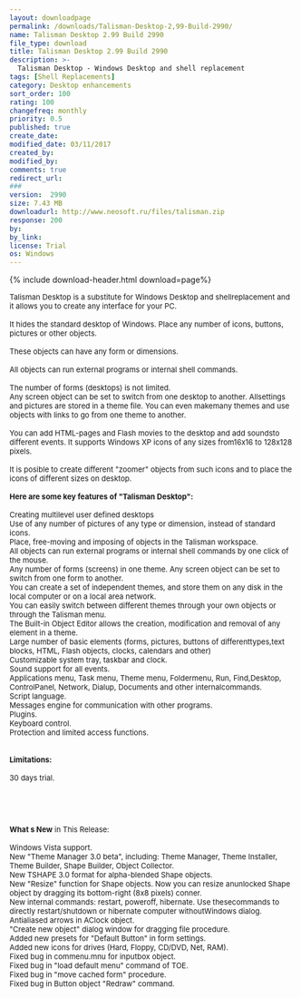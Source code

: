 ```yaml
---
layout: downloadpage
permalink: /downloads/Talisman-Desktop-2,99-Build-2990/
name: Talisman Desktop 2.99 Build 2990
file_type: download
title: Talisman Desktop 2.99 Build 2990
description: >-
  Talisman Desktop - Windows Desktop and shell replacement
tags: [Shell Replacements]
category: Desktop enhancements
sort_order: 100
rating: 100
changefreq: monthly
priority: 0.5
published: true
create_date: 
modified_date: 03/11/2017
created_by: 
modified_by: 
comments: true
redirect_url: 
### 
version:  2990
size: 7.43 MB
downloadurl: http://www.neosoft.ru/files/talisman.zip
response: 200
by: 
by_link: 
license: Trial 
os: Windows
---
```


{% include download-header.html download=page%}

<p style="fix-download-text !important">
<p><font size="2"><p>Talisman Desktop is a substitute for Windows Desktop and shellreplacement and it allows you to create any interface for your PC.<br />
<br />
It hides the standard desktop of Windows. Place any number of icons, buttons, pictures or other objects. <br />
<br />
These objects can have any form or dimensions. <br />
<br />
All objects can run external programs or internal shell commands. <br />
<br />
The number of forms (desktops) is not limited. <br />
Any screen object can be set to switch from one desktop to another. Allsettings and pictures are stored in a theme file. You can even makemany themes and use objects with links to go from one theme to another.<br />
<br />
You can add HTML-pages and Flash movies to the desktop and add soundsto different events. It supports Windows XP icons of any sizes from16x16 to 128x128 pixels. <br />
<br />
It is posible to create different "zoomer" objects from such icons and to place the icons of different sizes on desktop.<br />
<br />
<span><strong>Here are some key features of "Talisman Desktop":</strong></span><br />
<br />
Creating multilevel user defined desktops <br />
Use of any number of pictures of any type or dimension, instead of standard icons. <br />
Place, free-moving and imposing of objects in the Talisman workspace. <br />
All objects can run external programs or internal shell commands by one click of the mouse. <br />
Any number of forms (screens) in one theme. Any screen object can be set to switch from one form to another. <br />
You can create a set of independent themes, and store them on any disk in the local computer or on a local area network.<br />
You can easily switch between different themes through your own objects or through the Talisman menu. <br />
The Built-in Object Editor allows the creation, modification and removal of any element in a theme. <br />
Large number of basic elements (forms, pictures, buttons of differenttypes,text blocks, HTML, Flash objects, clocks, calendars and other) <br />
Customizable system tray, taskbar and clock. <br />
Sound support for all events. <br />
Applications menu, Task menu, Theme menu, Foldermenu, Run, Find,Desktop, ControlPanel, Network, Dialup, Documents and other internalcommands.<br />
Script language.<br />
Messages engine for communication with other programs. <br />
Plugins.<br />
Keyboard control. <br />
Protection and limited access functions.<br />
<br />
<br />
<span><strong>Limitations:</strong></span><br />
<br />
30 days trial.</p>
<!-- google_ad_section_end -->
<p>&#160;</p>
<div class="celltext_big"><br />
<br />
<strong>What s New</strong> in This Release:<br />
<br />
Windows Vista support.<br />
New "Theme Manager 3.0 beta", including: Theme Manager, Theme Installer, Theme Builder, Shape Builder, Object Collector.<br />
New TSHAPE 3.0 format for alpha-blended Shape objects.<br />
New "Resize" function for Shape objects. Now you can resize anunlocked Shape object by dragging its bottom-right (8x8 pixels) conner.<br />
New internal commands: restart, poweroff, hibernate. Use thesecommands to directly restart/shutdown or hibernate computer withoutWindows dialog.<br />
Antialiased arrows in AClock object.<br />
"Create new object" dialog window for dragging file procedure.<br />
Added new presets for "Default Button" in form settings.<br />
Added new icons for drives (Hard, Floppy, CD/DVD, Net, RAM).<br />
Fixed bug in commenu.mnu for inputbox object.<br />
Fixed bug in "load default menu" command of TOE.<br />
Fixed bug in "move cached form" procedure.<br />
Fixed bug in Button object "Redraw" command.</div></p></p>
